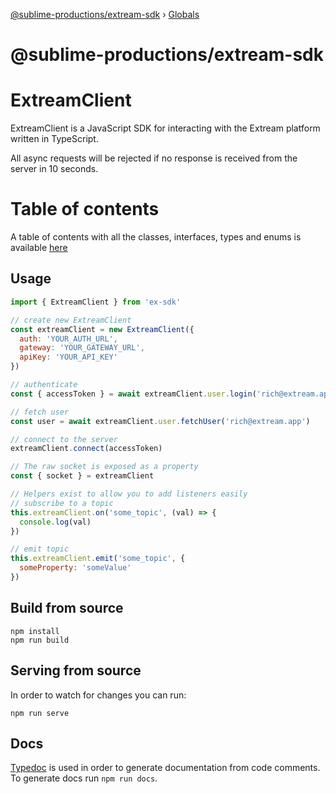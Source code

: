 [@sublime-productions/extream-sdk](README.md) › [Globals](globals.md)

# @sublime-productions/extream-sdk

# ExtreamClient

ExtreamClient is a JavaScript SDK for interacting with the Extream platform written in TypeScript.

All async requests will be rejected if no response is received from the server in 10 seconds.

# Table of contents

A table of contents with all the classes, interfaces, types and enums is available [here](./globals.md)

## Usage

```js
import { ExtreamClient } from 'ex-sdk'

// create new ExtreamClient
const extreamClient = new ExtreamClient({
  auth: 'YOUR_AUTH_URL',
  gateway: 'YOUR_GATEWAY_URL',
  apiKey: 'YOUR_API_KEY'
})

// authenticate
const { accessToken } = await extreamClient.user.login('rich@extream.app', 'password')

// fetch user
const user = await extreamClient.user.fetchUser('rich@extream.app')

// connect to the server
extreamClient.connect(accessToken)

// The raw socket is exposed as a property
const { socket } = extreamClient

// Helpers exist to allow you to add listeners easily
// subscribe to a topic
this.extreamClient.on('some_topic', (val) => {
  console.log(val)
})

// emit topic
this.extreamClient.emit('some_topic', {
  someProperty: 'someValue'
})
```

## Build from source

```shell
npm install
npm run build
```

## Serving from source

In order to watch for changes you can run:
```shell
npm run serve
```

## Docs

[Typedoc](https://typedoc.org/) is used in order to generate documentation from code comments. To generate docs run `npm run docs`.
